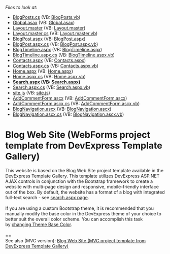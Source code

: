 <!-- default file list -->
*Files to look at*:

* [BlogPosts.cs](./CS/BlogWebSite/App_Code/BlogPosts.cs) (VB: [BlogPosts.vb](./VB/BlogWebSite/App_Code/BlogPosts.vb))
* [Global.asax](./CS/BlogWebSite/Global.asax) (VB: [Global.asax](./VB/BlogWebSite/Global.asax))
* [Layout.master](./CS/BlogWebSite/Layout.master) (VB: [Layout.master](./VB/BlogWebSite/Layout.master))
* [Layout.master.cs](./CS/BlogWebSite/Layout.master.cs) (VB: [Layout.master.vb](./VB/BlogWebSite/Layout.master.vb))
* [BlogPost.aspx](./CS/BlogWebSite/Pages/BlogPost.aspx) (VB: [BlogPost.aspx](./VB/BlogWebSite/Pages/BlogPost.aspx))
* [BlogPost.aspx.cs](./CS/BlogWebSite/Pages/BlogPost.aspx.cs) (VB: [BlogPost.aspx.vb](./VB/BlogWebSite/Pages/BlogPost.aspx.vb))
* [BlogTimeline.aspx](./CS/BlogWebSite/Pages/BlogTimeline.aspx) (VB: [BlogTimeline.aspx](./VB/BlogWebSite/Pages/BlogTimeline.aspx))
* [BlogTimeline.aspx.cs](./CS/BlogWebSite/Pages/BlogTimeline.aspx.cs) (VB: [BlogTimeline.aspx.vb](./VB/BlogWebSite/Pages/BlogTimeline.aspx.vb))
* [Contacts.aspx](./CS/BlogWebSite/Pages/Contacts.aspx) (VB: [Contacts.aspx](./VB/BlogWebSite/Pages/Contacts.aspx))
* [Contacts.aspx.cs](./CS/BlogWebSite/Pages/Contacts.aspx.cs) (VB: [Contacts.aspx.vb](./VB/BlogWebSite/Pages/Contacts.aspx.vb))
* [Home.aspx](./CS/BlogWebSite/Pages/Home.aspx) (VB: [Home.aspx](./VB/BlogWebSite/Pages/Home.aspx))
* [Home.aspx.cs](./CS/BlogWebSite/Pages/Home.aspx.cs) (VB: [Home.aspx.vb](./VB/BlogWebSite/Pages/Home.aspx.vb))
* **[Search.aspx](./CS/BlogWebSite/Pages/Search.aspx) (VB: [Search.aspx](./VB/BlogWebSite/Pages/Search.aspx))**
* [Search.aspx.cs](./CS/BlogWebSite/Pages/Search.aspx.cs) (VB: [Search.aspx.vb](./VB/BlogWebSite/Pages/Search.aspx.vb))
* [site.js](./CS/BlogWebSite/Scripts/site.js) (VB: [site.js](./VB/BlogWebSite/Scripts/site.js))
* [AddCommentForm.ascx](./CS/BlogWebSite/UserControls/AddCommentForm.ascx) (VB: [AddCommentForm.ascx](./VB/BlogWebSite/UserControls/AddCommentForm.ascx))
* [AddCommentForm.ascx.cs](./CS/BlogWebSite/UserControls/AddCommentForm.ascx.cs) (VB: [AddCommentForm.ascx.vb](./VB/BlogWebSite/UserControls/AddCommentForm.ascx.vb))
* [BlogNavigation.ascx](./CS/BlogWebSite/UserControls/BlogNavigation.ascx) (VB: [BlogNavigation.ascx](./VB/BlogWebSite/UserControls/BlogNavigation.ascx))
* [BlogNavigation.ascx.cs](./CS/BlogWebSite/UserControls/BlogNavigation.ascx.cs) (VB: [BlogNavigation.ascx.vb](./VB/BlogWebSite/UserControls/BlogNavigation.ascx.vb))
<!-- default file list end -->
# Blog Web Site (WebForms project template from DevExpress Template Gallery)


This website is based on the Blog Web Site project template available in the DevExpress Template Gallery. This template utilizes DevExpress ASP.NET AJAX controls in conjunction with the Bootstrap framework to create a website with multi-page design and responsive, mobile-friendly interface out of the box. By default, the website has a format of a blog with integrated full-text search - see <a href="https://codecentral.devexpress.com/T590526/Pages/Search.aspx">search.aspx page</a>.<br><br>If you are using a custom Bootstrap theme, it is recommended that you manually modify the base color in the DevExpress theme of your choice to better suit the overall color scheme. You can accomplish this task by <a href="https://documentation.devexpress.com/AspNet/118729/Common-Concepts/Appearance-Customization-Theming/Changing-Theme-Base-Color-and-Font-Settings">changing Theme Base Color</a>.<br><br>==<br>See also (MVC version): <a href="https://www.devexpress.com/Support/Center/p/T591214">Blog Web Site (MVC project template from DevExpress Template Gallery)</a>

<br/>



